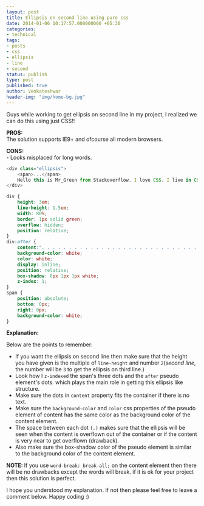 ```yaml
---
layout: post
title: Ellipsis on second line using pure css
date: 2014-01-06 10:17:57.000000000 +05:30
categories:
- technical
tags:
- posts
- css
- ellipsis
- line
- second
status: publish
type: post
published: true
author: Venkateshwar
header-img: "img/home-bg.jpg"
---
```

<p>Guys while working to get ellipsis on second line in my project, I realized we can do this using just CSS!! </p>
<p><strong>PROS:</strong><br />
The solution supports IE9+ and ofcourse all modern browsers.</p>
<p><strong>CONS:</strong><br />
- Looks misplaced for long words.</p>

```javascript
<div class="ellipsis">
    <span>...</span>
    Hello this is Mr_Green from Stackoverflow. I love CSS. I live in CSS and I will never leave working on CSS even my work is on other technologies.
</div>
```

```css
div {
    height: 3em;
    line-height: 1.5em;
    width: 80%;
    border: 1px solid green;
    overflow: hidden;
    position: relative;
}
div:after {
    content:". . . . . . . . . . . . . . . . . . . . . . . . . . . . . . . . . . . . . . . . . . . .  . . . . . . . . . . . . . . . . . . . . . . . . . . . . . . . . . . . . . . . . . . . . . . . . . . . . . . . . . . . . . . . . . . . . . . . .  . . . . . . . . . . . . . . . . . . . . . . . . . . . . . . . . . . . . . . . . . . . . . . . . . . . . . . . . . . . . . . . . . . . . . . . .  . . . . . . . . . . . . . . . . . . . . . . . . . . . .";
    background-color: white;
    color: white;
    display: inline;
    position: relative;
    box-shadow: 8px 1px 1px white;
    z-index: 1;
}
span {
    position: absolute;
    bottom: 0px;
    right: 0px;
    background-color: white;
}
```

<p><strong>Explanation: </strong> </p>
<p>Below are the points to remember: </p>
<ul>
<li>
If you want the ellipsis on second line then make sure that the height you have given is the multiple of <code>line-height</code> and number <code>2</code>(<i>second line</i>, the number will be <code>3</code> to get the ellipsis on third line.)
</li>
<li>
Look how I <code>z-indexed</code> the span's three dots and the <code>after</code> pseudo element's dots. which plays the main role in getting this ellipsis like structure.
</li>
<li>
Make sure the dots in <code>content</code> property fits the container if there is no text.
</li>
<li>
Make sure the <code>background-color</code> and <code>color</code> css properties of the pseudo element of content has the same color as the background color of the content element.
</li>
<li>The space between each dot <code>(.)</code> makes sure that the ellipsis will be seen when the content is overflown out of the container or if the content is very near to get overflown (drawback).
</li>
<li>Also make sure the box-shadow color of the pseudo element is similar to the background color of the content element.
</li>
</ul>
<p><strong>NOTE: </strong><span>If you use <code>word-break: break-all;</code> on the content element then there will be no drawbacks except the words will break. if it is ok for your project then this solution is perfect. </span></p>
<p>I hope you understood my explanation. If not then please feel free to leave a comment below. Happy coding :) </p>
